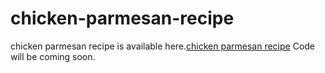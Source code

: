# chicken-parmesan-recipe
chicken parmesan recipe is available here.<a href="https://metavideos.com/video/66739853/cheesy-chicken-parmesan-recipe">chicken parmesan recipe</a>
Code will be coming soon.

